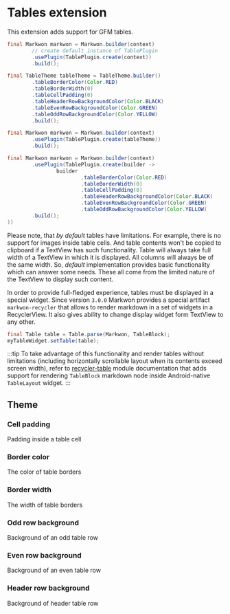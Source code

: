 # Tables extension

<MavenBadge4 :artifact="'ext-tables'" />

This extension adds support for GFM tables.

```java
final Markwon markwon = Markwon.builder(context)
        // create default instance of TablePlugin
        .usePlugin(TablePlugin.create(context))
        .build();
```

```java
final TableTheme tableTheme = TableTheme.builder()
        .tableBorderColor(Color.RED)
        .tableBorderWidth(0)
        .tableCellPadding(0)
        .tableHeaderRowBackgroundColor(Color.BLACK)
        .tableEvenRowBackgroundColor(Color.GREEN)
        .tableOddRowBackgroundColor(Color.YELLOW)
        .build();

final Markwon markwon = Markwon.builder(context)
        .usePlugin(TablePlugin.create(tableTheme))
        .build();
```

```java
final Markwon markwon = Markwon.builder(context)
        .usePlugin(TablePlugin.create(builder ->
                builder
                        .tableBorderColor(Color.RED)
                        .tableBorderWidth(0)
                        .tableCellPadding(0)
                        .tableHeaderRowBackgroundColor(Color.BLACK)
                        .tableEvenRowBackgroundColor(Color.GREEN)
                        .tableOddRowBackgroundColor(Color.YELLOW)
        .build();
))
```

Please note, that _by default_ tables have limitations. For example, there is no support
for images inside table cells. And table contents won't be copied to clipboard if a TextView
has such functionality. Table will always take full width of a TextView in which it is displayed.
All columns will always be of the same width. So, _default_ implementation provides basic
functionality which can answer some needs. These all come from the limited nature of the TextView
to display such content.

In order to provide full-fledged experience, tables must be displayed in a special widget.
Since version `3.0.0` Markwon provides a special artifact `markwon-recycler` that allows
to render markdown in a set of widgets in a RecyclerView. It also gives ability to change
display widget form TextView to any other.

```java
final Table table = Table.parse(Markwon, TableBlock);
myTableWidget.setTable(table);
```

:::tip
To take advantage of this functionality and render tables without limitations (including
horizontally scrollable layout when its contents exceed screen width), refer to [recycler-table](/docs/v4/recycler-table/)
module documentation that adds support for rendering `TableBlock` markdown node inside Android-native `TableLayout` widget.
:::

## Theme

### Cell padding

Padding inside a table cell

<ThemeProperty name="tableCellPadding" type="@Px int" defaults="0" />

### Border color

The color of table borders

<ThemeProperty name="tableBorderColor" type="@ColorInt int" defaults="(text color) with 75 (0-255) alpha" />

### Border width

The width of table borders

<ThemeProperty name="tableBorderWidth" type="@Px int" defaults="Stroke with of context TextPaint" />

### Odd row background

Background of an odd table row

<ThemeProperty name="tableOddRowBackgroundColor" type="@ColorInt int" defaults="(text color) with 22 (0-255) alpha" />

### Even row background <Badge text="1.1.1" />

Background of an even table row

<ThemeProperty name="tableEventRowBackgroundColor" type="@ColorInt int" defaults="0" />

### Header row background <Badge text="1.1.1" />

Background of header table row

<ThemeProperty name="tableHeaderRowBackgroundColor" type="@ColorInt int" defaults="0" />

